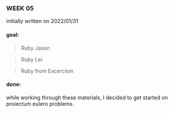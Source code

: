### WEEK 05

initially written on 2022/01/31

#### goal:

> Ruby Jason

> Ruby Lei

> Ruby from Excercism

#### done:

while working through these materials, I decided to get started on proiectum eulero problems.
